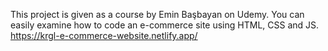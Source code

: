This project is given as a course by Emin Başbayan on Udemy. You can easily examine how to code an e-commerce site using HTML, CSS and JS.
https://krgl-e-commerce-website.netlify.app/
